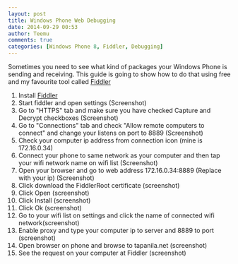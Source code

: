 ```yaml
---
layout: post
title: Windows Phone Web Debugging
date: 2014-09-29 00:53
author: Teemu
comments: true
categories: [Windows Phone 8, Fiddler, Debugging]
---
```

Sometimes you need to see what kind of packages your Windows Phone is sending and receiving. This guide is going to show how to do that using free and my favourite tool called [Fiddler](http://www.telerik.com/fiddler)

1. Install [Fiddler](http://www.telerik.com/download/fiddler)
2. Start fiddler and open settings (Screenshot)
3. Go to "HTTPS" tab and make sure you have checked Capture and Decrypt checkboxes (Screenshot)
4. Go to "Connections" tab and check "Allow remote computers to connect" and change your listens on port to 8889 (Screenshot)
5. Check your computer ip address from connection icon (mine is 172.16.0.34)
5. Connect your phone to same network as your computer and then tap your wifi network name on wifi list (Screenshot)
7. Open your browser and go to web address 172.16.0.34:8889 (Replace with your ip) (Screenshot)
8. Click download the FiddlerRoot certificate (screenshot)
9. Click Open (screenshot)
10. Click Install (screenshot)
11. Click Ok (screenshot)
12. Go to your wifi list on settings and click the name of connected wifi network(screenshot)
13. Enable proxy and type your computer ip to server and 8889 to port (screenshot)
14. Open browser on phone and browse to tapanila.net (screenshot)
15. See the request on your computer at Fiddler (screenshot)
